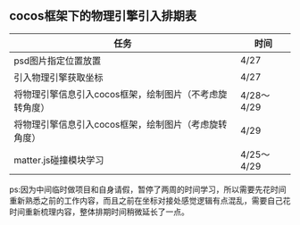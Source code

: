 ## cocos框架下的物理引擎引入排期表

| 任务 |时间  |  
| ---- | ---- |
| psd图片指定位置放置 | 4/27 |
| 引入物理引擎获取坐标 | 4/27 |
| 将物理引擎信息引入cocos框架，绘制图片（不考虑旋转角度） | 4/28～4/29 |
| 将物理引擎信息引入cocos框架，绘制图片（考虑旋转角度） | 4/29 |
| matter.js碰撞模块学习 | 4/25～4/29 |


ps:因为中间临时做项目和自身请假，暂停了两周的时间学习，所以需要先花时间重新熟悉之前的工作内容，而且之前在坐标对接处感觉逻辑有点混乱，需要自己花时间重新梳理内容，整体排期时间稍微延长了一点。
